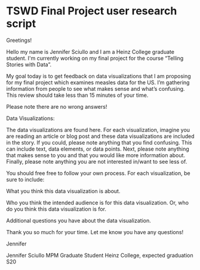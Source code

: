 # TSWD Final Project user research script

Greetings!

Hello my name is Jennifer Sciullo and I am a Heinz College graduate student. I'm currently working on my final project for the course “Telling Stories with Data”.

My goal today is to get feedback on data visualizations that I am proposing for my final project which examines measles data for the US. I’m gathering information from people to see what makes sense and what’s confusing. This review should take less than 15 minutes of your time.

Please note there are no wrong answers!

Data Visualizations:

The data visualizations are found here. For each visualization, imagine you are reading an article or blog post and these data visualizations are included in the story. If you could, please note anything that you find confusing. This can include text, data elements, or data points. Next, please note anything that makes sense to you and that you would like more information about. Finally, please note anything you are not interested in/want to see less of.

You should free free to follow your own process. For each visualization, be sure to include:

What you think this data visualization is about.

Who you think the intended audience is for this data visualization. Or, who do you think this data visualization is for.

Additional questions you have about the data visualization.

Thank you so much for your time. Let me know you have any questions!

Jennifer

Jennifer Sciullo
MPM Graduate Student
Heinz College, expected graduation S20 
